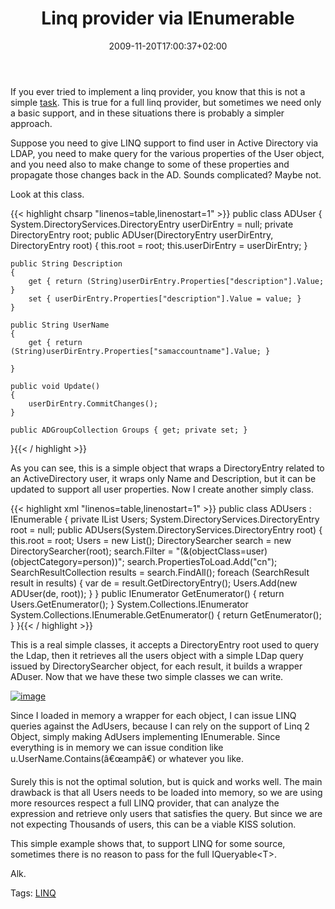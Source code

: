 ﻿---
title: "Linq provider via IEnumerable"
description: ""
date: 2009-11-20T17:00:37+02:00
draft: false
tags: [LINQ]
categories: [LINQ]
---
If you ever tried to implement a linq provider, you know that this is not a simple [task](http://blogs.msdn.com/mattwar/pages/linq-links.aspx). This is true for a full linq provider, but sometimes we need only a basic support, and in these situations there is probably a simpler approach.

Suppose you need to give LINQ support to find user in Active Directory via LDAP, you need to make query for the various properties of the User object, and you need also to make change to some of these properties and propagate those changes back in the AD. Sounds complicated? Maybe not.

Look at this class.

{{< highlight chsarp "linenos=table,linenostart=1" >}}
public class ADUser
{
    System.DirectoryServices.DirectoryEntry userDirEntry = null;
    private DirectoryEntry root;
    public ADUser(DirectoryEntry userDirEntry, DirectoryEntry root)
    {
        this.root = root;
        this.userDirEntry = userDirEntry;
    }

    public String Description
    {
        get { return (String)userDirEntry.Properties["description"].Value; }
        set { userDirEntry.Properties["description"].Value = value; }
    }

    public String UserName
    {
        get { return (String)userDirEntry.Properties["samaccountname"].Value; }

    }

    public void Update()
    {
        userDirEntry.CommitChanges();
    }

    public ADGroupCollection Groups { get; private set; }
}{{< / highlight >}}

<!-- Code inserted with Steve Dunn's Windows Live Writer Code Formatter Plugin.  http://dunnhq.com -->

As you can see, this is a simple object that wraps a DirectoryEntry related to an ActiveDirectory user, it wraps only Name and Description, but it can be updated to support all user properties. Now I create another simply class.

{{< highlight xml "linenos=table,linenostart=1" >}}
public class ADUsers : IEnumerable<ADUser>
{
    private IList<ADUser> Users;
    System.DirectoryServices.DirectoryEntry root = null;
    public ADUsers(System.DirectoryServices.DirectoryEntry root)
    {
        this.root = root;
        Users = new List<ADUser>();
        DirectorySearcher search = new DirectorySearcher(root);
        search.Filter = "(&(objectClass=user)(objectCategory=person))";
        search.PropertiesToLoad.Add("cn");
        SearchResultCollection results = search.FindAll();
        foreach (SearchResult result in results)
        {
            var de = result.GetDirectoryEntry();
            Users.Add(new ADUser(de, root));
        }
    }
    public IEnumerator<ADUser> GetEnumerator()
    {
        return Users.GetEnumerator();
    }
    System.Collections.IEnumerator System.Collections.IEnumerable.GetEnumerator()
    {
        return GetEnumerator();
    }
}{{< / highlight >}}

<!-- Code inserted with Steve Dunn's Windows Live Writer Code Formatter Plugin.  http://dunnhq.com -->

This is a real simple classes, it accepts a DirectoryEntry root used to query the Ldap, then it retrieves all the users object with a simple LDap query issued by DirectorySearcher object, for each result, it builds a wrapper ADuser. Now that we have these two simple classes we can write.

[![image](http://www.codewrecks.com/blog/wp-content/uploads/2009/11/image_thumb19.png "image")](http://www.codewrecks.com/blog/wp-content/uploads/2009/11/image19.png)

Since I loaded in memory a wrapper for each object, I can issue LINQ queries against the AdUsers, because I can rely on the support of Linq 2 Object, simply making AdUsers implementing IEnumerable. Since everything is in memory we can issue condition like u.UserName.Contains(â€œampâ€) or whatever you like.

Surely this is not the optimal solution, but is quick and works well. The main drawback is that all Users needs to be loaded into memory, so we are using more resources respect a full LINQ provider, that can analyze the expression and retrieve only users that satisfies the query. But since we are not expecting Thousands of users, this can be a viable KISS solution.

This simple example shows that, to support LINQ for some source, sometimes there is no reason to pass for the full IQueryable&lt;T&gt;.

Alk.

Tags: [LINQ](http://technorati.com/tag/LINQ)
